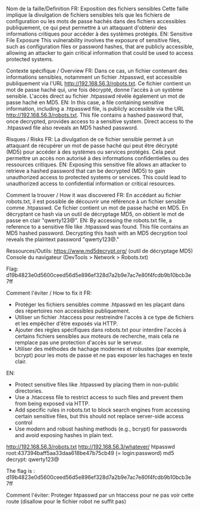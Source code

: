 Nom de la faille/Definition
FR: Exposition des fichiers sensibles
Cette faille implique la divulgation de fichiers sensibles tels que les fichiers de configuration ou les mots de passe hachés dans des fichiers accessibles publiquement, ce qui peut permettre à un attaquant d'obtenir des informations critiques pour accéder à des systèmes protégés.
EN: Sensitive File Exposure
This vulnerability involves the exposure of sensitive files, such as configuration files or password hashes, that are publicly accessible, allowing an attacker to gain critical information that could be used to access protected systems.

Contexte spécifique / Overview
FR: Dans ce cas, un fichier contenant des informations sensibles, notamment un fichier .htpasswd, est accessible publiquement via l'URL http://192.168.56.3/robots.txt. Ce fichier contient un mot de passe haché qui, une fois décrypté, donne l'accès à un système sensible. L'accès direct au fichier .htpasswd révèle également un mot de passe haché en MD5.
EN: In this case, a file containing sensitive information, including a .htpasswd file, is publicly accessible via the URL http://192.168.56.3/robots.txt. This file contains a hashed password that, once decrypted, provides access to a sensitive system. Direct access to the .htpasswd file also reveals an MD5 hashed password.

Risques / Risks
FR: La divulgation de ce fichier sensible permet à un attaquant de récupérer un mot de passe haché qui peut être décrypté (MD5) pour accéder à des systèmes ou services protégés. Cela peut permettre un accès non autorisé à des informations confidentielles ou des ressources critiques.
EN: Exposing this sensitive file allows an attacker to retrieve a hashed password that can be decrypted (MD5) to gain unauthorized access to protected systems or services. This could lead to unauthorized access to confidential information or critical resources.

Comment la trouver / How it was discovered
FR: En accédant au fichier robots.txt, il est possible de découvrir une référence à un fichier sensible comme .htpasswd. Ce fichier contient un mot de passe haché en MD5. En décryptant ce hash via un outil de décryptage MD5, on obtient le mot de passe en clair "qwerty123@".
EN: By accessing the robots.txt file, a reference to a sensitive file like .htpasswd was found. This file contains an MD5 hashed password. Decrypting this hash with an MD5 decryption tool reveals the plaintext password "qwerty123@."

Ressources/Outils:
https://www.md5decrypt.org/ (outil de décryptage MD5)
Console du navigateur (DevTools > Network > Robots.txt)

Flag: d19b4823e0d5600ceed56d5e896ef328d7a2b9e7ac7e80f4fcdb9b10bcb3e7ff

Comment l'éviter / How to fix it
FR:
- Protéger les fichiers sensibles comme .htpasswd en les plaçant dans des répertoires non accessibles publiquement.
- Utiliser un fichier .htaccess pour restreindre l'accès à ce type de fichiers et les empêcher d'être exposés via HTTP.
- Ajouter des règles spécifiques dans robots.txt pour interdire l'accès à certains fichiers sensibles aux moteurs de recherche, mais cela ne remplace pas une protection d'accès sur le serveur.
- Utiliser des méthodes de hachage modernes et robustes (par exemple, bcrypt) pour les mots de passe et ne pas exposer les hachages en texte clair.

EN:
- Protect sensitive files like .htpasswd by placing them in non-public directories.
- Use a .htaccess file to restrict access to such files and prevent them from being exposed via HTTP.
- Add specific rules in robots.txt to block search engines from accessing certain sensitive files, but this should not replace server-side access control
- Use modern and robust hashing methods (e.g., bcrypt) for passwords and avoid exposing hashes in plain text.




http://192.168.56.3/robots.txt
http://192.168.56.3/whatever/
htpasswd
root:437394baff5aa33daa618be47b75cb49 (= login:password)
md5 decrypt: qwerty123@

The flag is : d19b4823e0d5600ceed56d5e896ef328d7a2b9e7ac7e80f4fcdb9b10bcb3e7ff

Comment l'éviter:
Proteger htpasswd par un htaccess pour ne pas voir cette route (disallow pour le fichier robot ne suffit pas)
